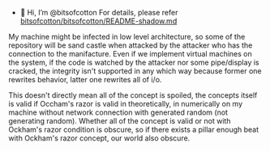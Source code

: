 - 👋 Hi, I’m @bitsofcotton
For details, please refer [bitsofcotton/bitsofcotton/README-shadow.md](https://github.com/bitsofcotton/bitsofcotton)

My machine might be infected in low level architecture, so some of the repository will be sand castle when attacked by the attacker who has the connection to the manifacture. Even if we implement virtual machines on the system, if the code is watched by the attacker nor some pipe/display is cracked, the integrity isn't supported in any which way because former one rewrites behavior, latter one rewrites all of i/o.

This doesn't directly mean all of the concept is spoiled, the concepts itself is valid if Occham's razor is valid in theoretically, in numerically on my machine without network connection with generated random (not generating random). Whether all of the concept is valid or not with Ockham's razor condition is obscure, so if there exists a pillar enough beat with Ockham's razor concept, our world also obscure.
